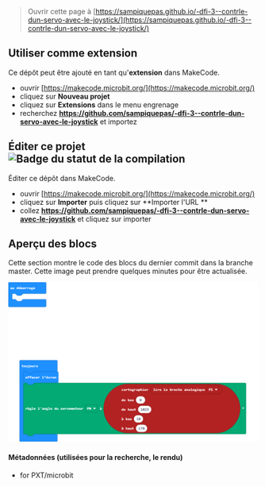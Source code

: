 
> Ouvrir cette page à [https://sampiquepas.github.io/-dfi-3--contrle-dun-servo-avec-le-joystick/](https://sampiquepas.github.io/-dfi-3--contrle-dun-servo-avec-le-joystick/)

## Utiliser comme extension

Ce dépôt peut être ajouté en tant qu'**extension** dans MakeCode.

* ouvrir [https://makecode.microbit.org/](https://makecode.microbit.org/)
* cliquez sur **Nouveau projet**
* cliquez sur **Extensions** dans le menu engrenage
* recherchez **https://github.com/sampiquepas/-dfi-3--contrle-dun-servo-avec-le-joystick** et importez

## Éditer ce projet ![Badge du statut de la compilation](https://github.com/sampiquepas/-dfi-3--contrle-dun-servo-avec-le-joystick/workflows/MakeCode/badge.svg)

Éditer ce dépôt dans MakeCode.

* ouvrir [https://makecode.microbit.org/](https://makecode.microbit.org/)
* cliquez sur **Importer** puis cliquez sur **Importer l'URL **
* collez **https://github.com/sampiquepas/-dfi-3--contrle-dun-servo-avec-le-joystick** et cliquez sur importer

## Aperçu des blocs

Cette section montre le code des blocs du dernier commit dans la branche master.
Cette image peut prendre quelques minutes pour être actualisée.

![Un rendu de la vue des blocs](https://github.com/sampiquepas/-dfi-3--contrle-dun-servo-avec-le-joystick/raw/master/.github/makecode/blocks.png)

#### Métadonnées (utilisées pour la recherche, le rendu)

* for PXT/microbit
<script src="https://makecode.com/gh-pages-embed.js"></script><script>makeCodeRender("{{ site.makecode.home_url }}", "{{ site.github.owner_name }}/{{ site.github.repository_name }}");</script>
